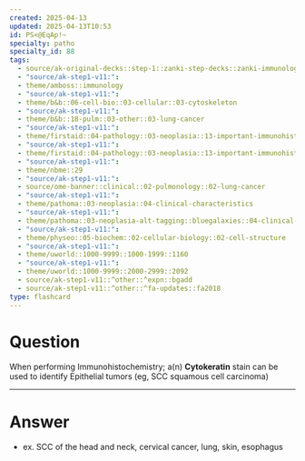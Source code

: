 ```yaml
---
created: 2025-04-13
updated: 2025-04-13T10:53
id: PS<@EqAp!~
specialty: patho
specialty_id: 88
tags:
  - source/ak-original-decks::step-1::zanki-step-decks::zanki-immunology-+-general-pathology::pathoma-chapter-3-(neoplasia)
  - "source/ak-step1-v11:": 
  - theme/amboss::immunology
  - "source/ak-step1-v11:": 
  - theme/b&b::06-cell-bio::03-cellular::03-cytoskeleton
  - "source/ak-step1-v11:": 
  - theme/b&b::18-pulm::03-other::03-lung-cancer
  - "source/ak-step1-v11:": 
  - theme/firstaid::04-pathology::03-neoplasia::13-important-immunohistochemical-stains
  - "source/ak-step1-v11:": 
  - theme/firstaid::04-pathology::03-neoplasia::13-important-immunohistochemical-stains::cytokeratin
  - "source/ak-step1-v11:": 
  - theme/nbme::29
  - "source/ak-step1-v11:": 
  - source/ome-banner::clinical::02-pulmonology::02-lung-cancer
  - "source/ak-step1-v11:": 
  - theme/pathoma::03-neoplasia::04-clinical-characteristics
  - "source/ak-step1-v11:": 
  - theme/pathoma::03-neoplasia-alt-tagging::bluegalaxies::04-clinical-characteristics::immunohistochemistry
  - "source/ak-step1-v11:": 
  - theme/physeo::05-biochem::02-cellular-biology::02-cell-structure
  - "source/ak-step1-v11:": 
  - theme/uworld::1000-9999::1000-1999::1160
  - "source/ak-step1-v11:": 
  - theme/uworld::1000-9999::2000-2999::2092
  - source/ak-step1-v11::^other::^expn::bgadd
  - source/ak-step1-v11::^other::^fa-updates::fa2018
type: flashcard
---
```


# Question
When performing Immunohistochemistry; a(n) **Cytokeratin** stain can be used to identify Epithelial tumors (eg, SCC squamous cell carcinoma)

---

# Answer
- ex. SCC of the head and neck, cervical cancer, lung, skin, esophagus